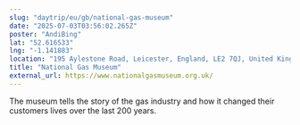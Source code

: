 ```yaml
---
slug: "daytrip/eu/gb/national-gas-museum"
date: "2025-07-03T03:56:02.265Z"
poster: "AndiBing"
lat: "52.616533"
lng: "-1.141883"
location: "195 Aylestone Road, Leicester, England, LE2 7QJ, United Kingdom"
title: "National Gas Museum"
external_url: https://www.nationalgasmuseum.org.uk/
---
```

The museum tells the story of the gas industry and how it changed their customers lives over the last 200 years.